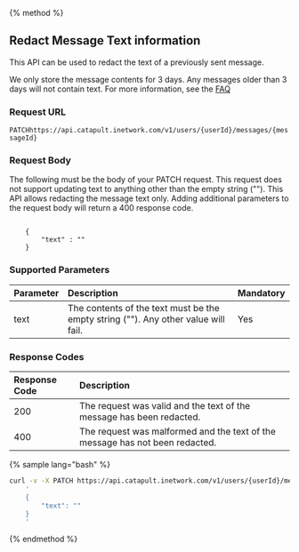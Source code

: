 {% method %}
## Redact Message Text information
This API can be used to redact the text of a previously sent message.

We only store the message contents for 3 days. Any messages older than 3 days will not contain text. For more information, see the <a href="https://dev.bandwidth.com/faq/messaging/retainSMS.html">FAQ</a>

### Request URL

<code class="patch">PATCH</code>`https://api.catapult.inetwork.com/v1/users/{userId}/messages/{messageId}`


### Request Body

The following must be the body of your PATCH request. This request does not support updating text to anything other than the empty string ("").
This API allows redacting the message text only. Adding additional parameters to the request body will return a 400 response code.

<code>
	{
		"text" : ""
	}
</code>

### Supported Parameters
| Parameter          | Description                                                                                                                                                                                                                                                                                                                                                                                                                                                                                                  | Mandatory |
|:-------------------|:-------------------------------------------------------------------------------------------------------------------------------------------------------------------------------------------------------------------------------------------------------------------------------------------------------------------------------------------------------------------------------------------------------------------------------------------------------------------------------------------------------------|:----------|
| text               | The contents of the text must be the empty string (""). Any other value will fail.                                                                                                                                                                                                                                               | Yes       |

### Response Codes
| Response Code | Description                                                                                      |
|:--------------|:-------------------------------------------------------------------------------------------------|
| 200           | The request was valid and the text of the message has been redacted.								   															   |
| 400			| The request was malformed and the text of the message has not been redacted.		                   																	   |


{% sample lang="bash" %}

```bash
curl -v -X PATCH https://api.catapult.inetwork.com/v1/users/{userId}/messages/{messageId} -u {token}:{secret} -H "Content-type: application/json" -d
    '
	{
		"text": ""
	}
    '
```

{% endmethod %}
